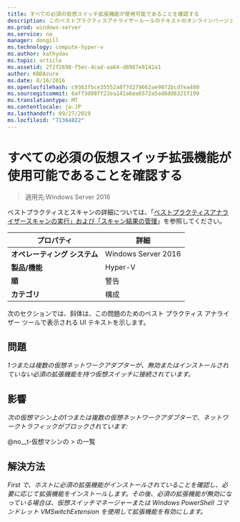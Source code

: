 ```yaml
---
title: すべての必須の仮想スイッチ拡張機能が使用可能であることを確認する
description: このベストプラクティスアナライザールールのテキストのオンラインバージョン。
ms.prod: windows-server
ms.service: na
manager: dongill
ms.technology: compute-hyper-v
ms.author: kathydav
ms.topic: article
ms.assetid: 2f2f2698-f5ec-4cad-aa64-d6987e8142a1
author: KBDAzure
ms.date: 8/16/2016
ms.openlocfilehash: c9363fbce35552a8f7d279662ae9072bcd7ea480
ms.sourcegitcommit: 6aff3d88ff22ea141a6ea6572a5ad8dd6321f199
ms.translationtype: MT
ms.contentlocale: ja-JP
ms.lasthandoff: 09/27/2019
ms.locfileid: "71364822"
---
```

# <a name="ensure-that-all-mandatory-virtual-switch-extensions-are-available"></a>すべての必須の仮想スイッチ拡張機能が使用可能であることを確認する

>適用先:Windows Server 2016

ベストプラクティスとスキャンの詳細については、「[ベストプラクティスアナライザースキャンの実行」および「スキャン結果の管理](https://go.microsoft.com/fwlink/p/?LinkID=223177)」を参照してください。  
  
|プロパティ|詳細|  
|-|-|  
|**オペレーティング システム**|Windows Server 2016|  
|**製品/機能**|Hyper-V|  
|**順**|警告|  
|**カテゴリ**|構成|  
  
次のセクションでは、斜体は、この問題のためのベスト プラクティス アナライザー ツールで表示される UI テキストを示します。  
  
## <a name="issue"></a>問題  
*1つまたは複数の仮想ネットワークアダプターが、無効またはインストールされていない必須の拡張機能を持つ仮想スイッチに接続されています。*  
  
## <a name="impact"></a>影響  
*次の仮想マシン上の1つまたは複数の仮想ネットワークアダプターで、ネットワークトラフィックがブロックされています:*  
  
@no__t-仮想マシンの > の一覧  
  
## <a name="resolution"></a>解決方法  
*First で、ホストに必須の拡張機能がインストールされていることを確認し、必要に応じて拡張機能をインストールします。その後、必須の拡張機能が無効になっている場合は、仮想スイッチマネージャーまたは Windows PowerShell コマンドレット VMSwitchExtension を使用して拡張機能を有効にします。*  
  


